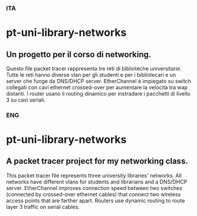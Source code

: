 ### ITA
# pt-uni-library-networks
## Un progetto per il corso di networking.
Questo file packet tracer rappresenta tre reti di biblioteche universitarie.
Tutte le reti hanno diverse vlan per gli studenti e per i bibliotecari e un server che funge da DNS/DHCP server. EtherChannel è impiegato su switch collegati con cavi ethernet crossed-over per aumentare la velocità tra wap distanti.
I router usano il routing dinamico per instradare i pacchetti di livello 3 su cavi seriali.
### ENG
# pt-uni-library-networks
## A packet tracer project for my networking class.
This packet tracer file represents three university libraries' networks. 
All networks have different vlans for students and librarians and a DNS/DHCP server. EtherChannel improves connection speed between two switches (connected by crossed-over ethernet cables) that connect two wireless access points that are farther apart.
Routers use dynamic routing to route layer 3 traffic on serial cables.
